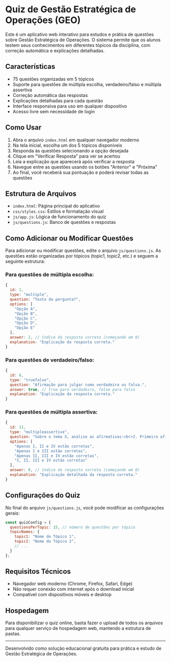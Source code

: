 # Quiz de Gestão Estratégica de Operações (GEO)

Este é um aplicativo web interativo para estudos e prática de questões sobre Gestão Estratégica de Operações. O sistema permite que os alunos testem seus conhecimentos em diferentes tópicos da disciplina, com correção automática e explicações detalhadas.

## Características

- 75 questões organizadas em 5 tópicos
- Suporte para questões de múltipla escolha, verdadeiro/falso e múltipla assertiva
- Correção automática das respostas
- Explicações detalhadas para cada questão
- Interface responsiva para uso em qualquer dispositivo
- Acesso livre sem necessidade de login

## Como Usar

1. Abra o arquivo `index.html` em qualquer navegador moderno
2. Na tela inicial, escolha um dos 5 tópicos disponíveis
3. Responda às questões selecionando a opção desejada
4. Clique em "Verificar Resposta" para ver se acertou
5. Leia a explicação que aparecerá após verificar a resposta
6. Navegue entre as questões usando os botões "Anterior" e "Próxima"
7. Ao final, você receberá sua pontuação e poderá revisar todas as questões

## Estrutura de Arquivos

- `index.html`: Página principal do aplicativo
- `css/styles.css`: Estilos e formatação visual
- `js/app.js`: Lógica de funcionamento do quiz
- `js/questions.js`: Banco de questões e respostas

## Como Adicionar ou Modificar Questões

Para adicionar ou modificar questões, edite o arquivo `js/questions.js`. As questões estão organizadas por tópicos (topic1, topic2, etc.) e seguem a seguinte estrutura:

### Para questões de múltipla escolha:
```javascript
{
  id: 1,
  type: "multiple",
  question: "Texto da pergunta?",
  options: [
    "Opção A",
    "Opção B",
    "Opção C",
    "Opção D",
    "Opção E"
  ],
  answer: 2, // índice da resposta correta (começando em 0)
  explanation: "Explicação da resposta correta."
}
```

### Para questões de verdadeiro/falso:
```javascript
{
  id: 6,
  type: "truefalse",
  question: "Afirmação para julgar como verdadeira ou falsa.",
  answer: true, // true para verdadeiro, false para falso
  explanation: "Explicação da resposta correta."
}
```

### Para questões de múltipla assertiva:
```javascript
{
  id: 11,
  type: "multipleassertive",
  question: "Sobre o tema X, analise as afirmativas:<br>I. Primeira afirmativa.<br>II. Segunda afirmativa.<br>III. Terceira afirmativa.<br>IV. Quarta afirmativa.",
  options: [
    "Apenas I, II e IV estão corretas",
    "Apenas I e III estão corretas",
    "Apenas II, III e IV estão corretas",
    "I, II, III e IV estão corretas"
  ],
  answer: 0, // índice da resposta correta (começando em 0)
  explanation: "Explicação detalhada da resposta correta."
}
```

## Configurações do Quiz

No final do arquivo `js/questions.js`, você pode modificar as configurações gerais:

```javascript
const quizConfig = {
  questionsPerTopic: 15, // número de questões por tópico
  topicNames: {
    topic1: "Nome do Tópico 1",
    topic2: "Nome do Tópico 2",
    // ...
  }
};
```

## Requisitos Técnicos

- Navegador web moderno (Chrome, Firefox, Safari, Edge)
- Não requer conexão com internet após o download inicial
- Compatível com dispositivos móveis e desktop

## Hospedagem

Para disponibilizar o quiz online, basta fazer o upload de todos os arquivos para qualquer serviço de hospedagem web, mantendo a estrutura de pastas.

---

Desenvolvido como solução educacional gratuita para prática e estudo de Gestão Estratégica de Operações.
